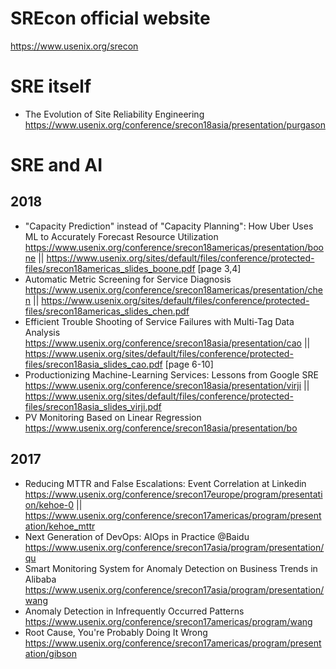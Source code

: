 
# SREcon official website

https://www.usenix.org/srecon

# SRE itself

- The Evolution of Site Reliability Engineering https://www.usenix.org/conference/srecon18asia/presentation/purgason

# SRE and AI

## 2018

- "Capacity Prediction" instead of "Capacity Planning": How Uber Uses ML to Accurately Forecast Resource Utilization https://www.usenix.org/conference/srecon18americas/presentation/boone || https://www.usenix.org/sites/default/files/conference/protected-files/srecon18americas_slides_boone.pdf [page 3,4]
- Automatic Metric Screening for Service Diagnosis https://www.usenix.org/conference/srecon18americas/presentation/chen || https://www.usenix.org/sites/default/files/conference/protected-files/srecon18americas_slides_chen.pdf
- Efficient Trouble Shooting of Service Failures with Multi-Tag Data Analysis https://www.usenix.org/conference/srecon18asia/presentation/cao || https://www.usenix.org/sites/default/files/conference/protected-files/srecon18asia_slides_cao.pdf [page 6-10]
- Productionizing Machine-Learning Services: Lessons from Google SRE https://www.usenix.org/conference/srecon18asia/presentation/virji || https://www.usenix.org/sites/default/files/conference/protected-files/srecon18asia_slides_virji.pdf
- PV Monitoring Based on Linear Regression https://www.usenix.org/conference/srecon18asia/presentation/bo

## 2017

- Reducing MTTR and False Escalations: Event Correlation at Linkedin https://www.usenix.org/conference/srecon17europe/program/presentation/kehoe-0 || https://www.usenix.org/conference/srecon17americas/program/presentation/kehoe_mttr
- Next Generation of DevOps: AIOps in Practice @Baidu https://www.usenix.org/conference/srecon17asia/program/presentation/qu
- Smart Monitoring System for Anomaly Detection on Business Trends in Alibaba https://www.usenix.org/conference/srecon17asia/program/presentation/wang
- Anomaly Detection in Infrequently Occurred Patterns https://www.usenix.org/conference/srecon17americas/program/wang
- Root Cause, You're Probably Doing It Wrong https://www.usenix.org/conference/srecon17americas/program/presentation/gibson

